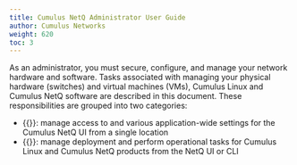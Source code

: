 ```yaml
---
title: Cumulus NetQ Administrator User Guide
author: Cumulus Networks
weight: 620
toc: 3
---
```

As an administrator, you must secure, configure, and manage your network hardware and software. Tasks associated with managing your physical hardware (switches) and virtual machines (VMs), Cumulus Linux and Cumulus NetQ software are described in this document. These responsibilities are grouped into two categories:

- {{<link title="Application Management">}}: manage access to and various application-wide settings for the Cumulus NetQ UI from a single location
- {{<link title="Lifecycle Management">}}: manage deployment and perform operational tasks for Cumulus Linux and Cumulus NetQ products from the NetQ UI or CLI
